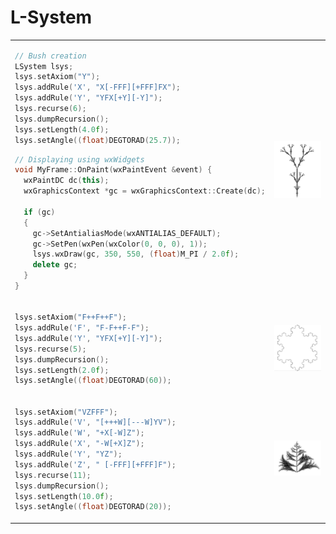 # L-System


<table border="0">
<tr>
<td>
  
  ```C++
// Bush creation
LSystem lsys;
lsys.setAxiom("Y");
lsys.addRule('X', "X[-FFF][+FFF]FX");
lsys.addRule('Y', "YFX[+Y][-Y]");
lsys.recurse(6);
lsys.dumpRecursion();
lsys.setLength(4.0f);
lsys.setAngle((float)DEGTORAD(25.7));
```

```C++
// Displaying using wxWidgets
void MyFrame::OnPaint(wxPaintEvent &event) {
  wxPaintDC dc(this);
  wxGraphicsContext *gc = wxGraphicsContext::Create(dc);
  
  if (gc)
  {
    gc->SetAntialiasMode(wxANTIALIAS_DEFAULT);
    gc->SetPen(wxPen(wxColor(0, 0, 0), 1));
    lsys.wxDraw(gc, 350, 550, (float)M_PI / 2.0f);
    delete gc;
  }
}
```
  
</td>
<td><img src="samples/Bush.png" width="200"  alt="bush"/></td>
</tr>

<tr>
<td>

```C++
lsys.setAxiom("F++F++F");
lsys.addRule('F', "F-F++F-F");
lsys.addRule('Y', "YFX[+Y][-Y]");
lsys.recurse(5);
lsys.dumpRecursion();
lsys.setLength(2.0f);
lsys.setAngle((float)DEGTORAD(60));
```

</td>
<td style='background-color:transparent!important'><img src="samples/Koch.png" width="200"  alt="koch"/></td>
</td>
</tr>

<tr>
<td>

```C++
lsys.setAxiom("VZFFF");
lsys.addRule('V', "[+++W][---W]YV");
lsys.addRule('W', "+X[-W]Z");
lsys.addRule('X', "-W[+X]Z");
lsys.addRule('Y', "YZ");
lsys.addRule('Z', " [-FFF][+FFF]F");
lsys.recurse(11);
lsys.dumpRecursion();
lsys.setLength(10.0f);
lsys.setAngle((float)DEGTORAD(20));
```

</td>
<td><img src="samples/Saupe.png" width="200"  alt="saupe"/></td>
</td>
</tr>


</table

